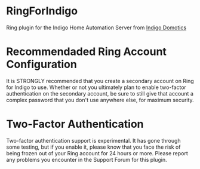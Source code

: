 # RingForIndigo
Ring plugin for the Indigo Home Automation Server from [Indigo Domotics](https://www.indigodomo.com)

# Recommendaded Ring Account Configuration

It is STRONGLY recommended that you create a secondary account on Ring for Indigo to use. Whether or not you ultimately plan to enable two-factor authentication on the secondary account, be sure to still give that account a complex password that you don't use anywhere else, for maximum security.

# Two-Factor Authentication

Two-factor authentication support is experimental.  It has gone through some testing, but if you enable it, please know that you face the risk of being frozen out of your Ring account for 24 hours or more.  Please report any problems you encounter in the Support Forum for this plugin.

